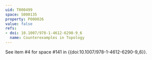 ```yaml
---
uid: T000499
space: S000135
property: P000026
value: false
refs:
- doi: 10.1007/978-1-4612-6290-9_6
  name: Counterexamples in Topology
---
```


See item #4 for space #141 in {{doi:10.1007/978-1-4612-6290-9_6}}.
